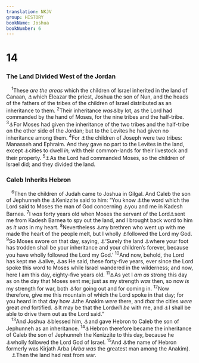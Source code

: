 ```yaml
---
translation: NKJV
group: HISTORY
bookName: Joshua 
bookNumber: 6
---
```


<div class="title"><h1>14</h1><h3>The Land Divided West of the Jordan</h3></div>
<span class="verse gios_14_1"> <sup>1</sup>These <i>are</i> <i>the</i> <i>areas</i> which the children of Israel inherited in the land of Canaan, <a data-toggle="tooltip" data-placement="bottom" title="Num. 34:16–29">⚓</a>which Eleazar the priest, Joshua the son of Nun, and the heads of the fathers of the tribes of the children of Israel distributed as an inheritance to them. </span>
<span class="verse gios_14_2"><sup>2</sup>Their inheritance <i>was</i><a data-toggle="tooltip" data-placement="bottom" title="Num. 26:55; 33:54; 34:13; Ps. 16:5">⚓</a>by lot, as the Lord had commanded by the hand of Moses, for the nine tribes and the half-tribe. </span>
<span class="verse gios_14_3"><sup>3</sup><a data-toggle="tooltip" data-placement="bottom" title="Num. 32:33; Josh. 13:8, 32, 33">⚓</a>For Moses had given the inheritance of the two tribes and the half-tribe on the other side of the Jordan; but to the Levites he had given no inheritance among them. </span>
<span class="verse gios_14_4"><sup>4</sup>For <a data-toggle="tooltip" data-placement="bottom" title="Gen. 41:51; 46:20; 48:1, 5; Num. 26:28; 2 Chr. 30:1">⚓</a>the children of Joseph were two tribes: Manasseh and Ephraim. And they gave no part to the Levites in the land, except <a data-toggle="tooltip" data-placement="bottom" title="Num. 35:2–8; Josh. 21:1–42">⚓</a>cities to dwell <i>in,</i> with their common-lands for their livestock and their property. </span>
<span class="verse gios_14_5"><sup>5</sup><a data-toggle="tooltip" data-placement="bottom" title="Num. 35:2; Josh. 21:2">⚓</a>As the Lord had commanded Moses, so the children of Israel did; and they divided the land.<br/></span>
<div class="title"><h3>Caleb Inherits Hebron</h3></div>
<span class="verse gios_14_6"> <sup>6</sup>Then the children of Judah came to Joshua in Gilgal. And Caleb the son of Jephunneh the <a data-toggle="tooltip" data-placement="bottom" title="Num. 32:11, 12">⚓</a>Kenizzite said to him: “You know <a data-toggle="tooltip" data-placement="bottom" title="Num. 14:24, 30">⚓</a>the word which the Lord said to Moses the man of God concerning <a data-toggle="tooltip" data-placement="bottom" title="Num. 13:26">⚓</a>you and me in Kadesh Barnea. </span>
<span class="verse gios_14_7"><sup>7</sup>I <i>was</i> forty years old when Moses the servant of the Lord<a data-toggle="tooltip" data-placement="bottom" title="Num. 13:6, 17; 14:6">⚓</a>sent me from Kadesh Barnea to spy out the land, and I brought back word to him as <i>it</i> <i>was</i> in my heart. </span>
<span class="verse gios_14_8"><sup>8</sup>Nevertheless <a data-toggle="tooltip" data-placement="bottom" title="Num. 13:31, 32; Deut. 1:28">⚓</a>my brethren who went up with me made the heart of the people melt, but I wholly <a data-toggle="tooltip" data-placement="bottom" title="Num. 14:24; Deut. 1:36">⚓</a>followed the Lord my God. </span>
<span class="verse gios_14_9"><sup>9</sup>So Moses swore on that day, saying, <a data-toggle="tooltip" data-placement="bottom" title="Num. 14:23, 24">⚓</a>‘Surely the land <a data-toggle="tooltip" data-placement="bottom" title="Num. 13:22; Deut. 1:36">⚓</a>where your foot has trodden shall be your inheritance and your children’s forever, because you have wholly followed the Lord my God.’ </span>
<span class="verse gios_14_10"><sup>10</sup>And now, behold, the Lord has kept me <a data-toggle="tooltip" data-placement="bottom" title="Num. 14:24, 30, 38">⚓</a>alive, <a data-toggle="tooltip" data-placement="bottom" title="Josh. 5:6; Neh. 9:21">⚓</a>as He said, these forty-five years, ever since the Lord spoke this word to Moses while Israel wandered in the wilderness; and now, here I am this day, eighty-five years old. </span>
<span class="verse gios_14_11"><sup>11</sup><a data-toggle="tooltip" data-placement="bottom" title="Deut. 34:7">⚓</a>As yet I <i>am</i> <i>as</i> strong this day as on the day that Moses sent me; just as my strength <i>was</i> then, so now <i>is</i> my strength for war, both <a data-toggle="tooltip" data-placement="bottom" title="Deut. 31:2">⚓</a>for going out and for coming in. </span>
<span class="verse gios_14_12"><sup>12</sup>Now therefore, give me this mountain of which the Lord spoke in that day; for you heard in that day how <a data-toggle="tooltip" data-placement="bottom" title="Num. 13:28, 33">⚓</a>the Anakim <i>were</i> there, and <i>that</i> the cities <i>were</i> great <i>and</i> fortified. <a data-toggle="tooltip" data-placement="bottom" title="Rom. 8:31">⚓</a>It may be that the Lord<i>will</i> <i>be</i> with me, and <a data-toggle="tooltip" data-placement="bottom" title="Josh. 15:14; Judg. 1:20">⚓</a>I shall be able to drive them out as the Lord said.”<br/></span>
<span class="verse gios_14_13"> <sup>13</sup>And Joshua <a data-toggle="tooltip" data-placement="bottom" title="Josh. 22:6">⚓</a>blessed him, <a data-toggle="tooltip" data-placement="bottom" title="Josh. 10:37; 15:13">⚓</a>and gave Hebron to Caleb the son of Jephunneh as an inheritance. </span>
<span class="verse gios_14_14"><sup>14</sup><a data-toggle="tooltip" data-placement="bottom" title="Josh. 21:12">⚓</a>Hebron therefore became the inheritance of Caleb the son of Jephunneh the Kenizzite to this day, because he <a data-toggle="tooltip" data-placement="bottom" title="Josh. 14:8, 9">⚓</a>wholly followed the Lord God of Israel. </span>
<span class="verse gios_14_15"><sup>15</sup>And <a data-toggle="tooltip" data-placement="bottom" title="Gen. 23:2; Josh. 15:13">⚓</a>the name of Hebron formerly was Kirjath Arba (<i>Arba</i> <i>was</i> the greatest man among the Anakim).<br/> <a data-toggle="tooltip" data-placement="bottom" title="Josh. 11:23">⚓</a>Then the land had rest from war.<br/></span>

